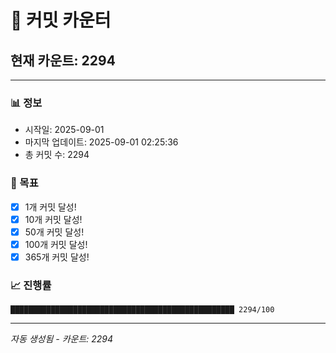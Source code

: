 # 🔢 커밋 카운터

## 현재 카운트: 2294

---

### 📊 정보
- 시작일: 2025-09-01
- 마지막 업데이트: 2025-09-01 02:25:36
- 총 커밋 수: 2294

### 🎯 목표
- [x] 1개 커밋 달성!
- [x] 10개 커밋 달성!
- [x] 50개 커밋 달성!
- [x] 100개 커밋 달성!
- [x] 365개 커밋 달성!

### 📈 진행률
```
██████████████████████████████████████████████████ 2294/100
```

---
*자동 생성됨 - 카운트: 2294*
